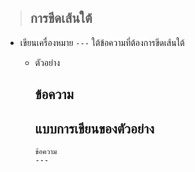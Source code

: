 > ## การขีดเส้นใต้
  + เขียนเครื่องหมาย ```---``` ใต้ข้อความที่ต้องการขีดเส้นใต้
    + ตัวอย่าง <br>
    
       ข้อความ
       ---
       
       แบบการเขียนของตัวอย่าง  
       ---
       ```
       ข้อความ
       ---
       ```
